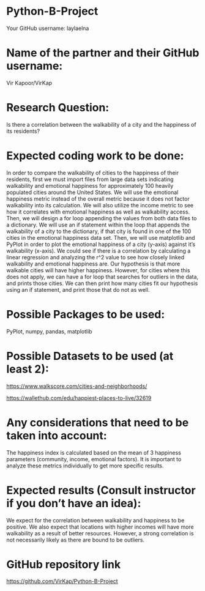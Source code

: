# Python-B-Project
Your GitHub username:
laylaelna

# Name of the partner and their GitHub username:
Vir Kapoor/VirKap

# Research Question:
Is there a correlation between the walkability of a city and the happiness of its residents?

# Expected coding work to be done:
In order to compare the walkability of cities to the happiness of their residents, first we must import files from large data sets indicating walkability and emotional happiness for approximately 100 heavily populated cities around the United States. We will use the emotional happiness metric instead of the overall metric because it does not factor walkability into its calculation. We will also utilize the income metric to see how it correlates with emotional happiness as well as walkability access. Then, we will design a for loop appending the values from both data files to a dictionary. We will use an if statement within the loop that appends the walkability of a city to the dictionary, if that city is found in one of the 100 cities in the emotional happiness data set. Then, we will use matplotlib and PyPlot in order to plot the emotional happiness of a city (y-axis) against it’s walkability (x-axis). We could see if there is a correlation by calculating a linear regression and analyzing the r^2 value to see how closely linked walkability and emotional happiness are. Our hypothesis is that more walkable cities will have higher happiness. However, for cities where this does not apply, we can have a for loop that searches for outliers in the data, and prints those cities. We can then print how many cities fit our hypothesis using an if statement, and print those that do not as well.

# Possible Packages to be used:
PyPlot, numpy, pandas, matplotlib

# Possible Datasets to be used (at least 2):
https://www.walkscore.com/cities-and-neighborhoods/

https://wallethub.com/edu/happiest-places-to-live/32619

# Any considerations that need to be taken into account:
The happiness index is calculated based on the mean of 3 happiness parameters (community, income, emotional factors). It is important to analyze these metrics individually to get more specific results.

# Expected results (Consult instructor if you don’t have an idea):
We expect for the correlation between walkability and happiness to be positive. We also expect that locations with higher incomes will have more walkability as a result of better resources. However, a strong correlation is not necessarily likely as there are bound to be outliers.

# GitHub repository link
https://github.com/VirKap/Python-B-Project
